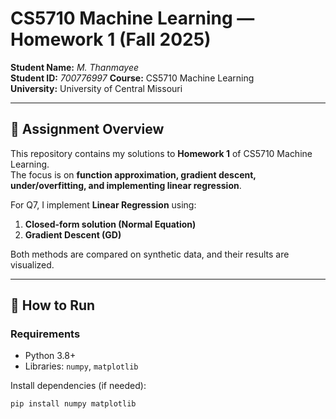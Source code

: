 # CS5710 Machine Learning — Homework 1 (Fall 2025)

**Student Name:** *M. Thanmayee*  
**Student ID:** *700776997*
**Course:** CS5710 Machine Learning  
**University:** University of Central Missouri  

---

## 📌 Assignment Overview
This repository contains my solutions to **Homework 1** of CS5710 Machine Learning.  
The focus is on **function approximation, gradient descent, under/overfitting, and implementing linear regression**.  

For Q7, I implement **Linear Regression** using:
1. **Closed-form solution (Normal Equation)**
2. **Gradient Descent (GD)**  

Both methods are compared on synthetic data, and their results are visualized.

---

## 🚀 How to Run

### Requirements
- Python 3.8+
- Libraries: `numpy`, `matplotlib`

Install dependencies (if needed):
```bash
pip install numpy matplotlib
